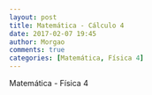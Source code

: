 ```yaml
---
layout: post
title: Matemática - Cálculo 4
date: 2017-02-07 19:45
author: Morgao
comments: true
categories: [Matemática, Física 4]
---
```


Matemática - Física 4